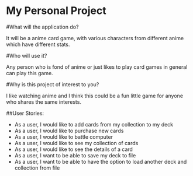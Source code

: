 # My Personal Project

#What will the application do?

It will be a anime card game, with various characters from different anime which have different stats.

#Who will use it?

Any person who is fond of anime or just likes to play card games in general can play this game.

#Why is this project of interest to you?

I like watching anime and I think this could be a fun little game for anyone who shares the same interests.


##User Stories:
- As a user, I would like to add cards from my collection to my deck
- As a user, I would like to purchase new cards
- As a user, I would like to battle computer 
- As a user, I would like to see my collection of cards
- As a user, I would like to see the details of a card
- As a user, I want to be able to save my deck to file
- As a user, I want to be able to have the option to load another deck and collection from file
